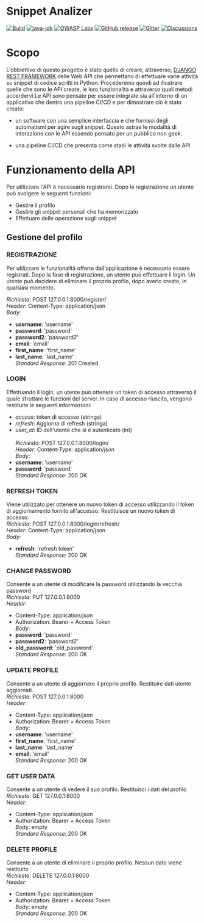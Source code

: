 # Snippet Analizer

[![Build](https://github.com/WebGoat/WebGoat/actions/workflows/build.yml/badge.svg?branch=develop)](https://github.com/WebGoat/WebGoat/actions/workflows/build.yml)
[![java-jdk](https://img.shields.io/badge/java%20jdk-17-green.svg)](https://jdk.java.net/)
[![OWASP Labs](https://img.shields.io/badge/OWASP-Lab%20project-f7b73c.svg)](https://owasp.org/projects/)
[![GitHub release](https://img.shields.io/github/release/WebGoat/WebGoat.svg)](https://github.com/WebGoat/WebGoat/releases/latest)
[![Gitter](https://badges.gitter.im/OWASPWebGoat/community.svg)](https://gitter.im/OWASPWebGoat/community?utm_source=badge&utm_medium=badge&utm_campaign=pr-badge)
[![Discussions](https://img.shields.io/github/discussions/WebGoat/WebGoat)](https://github.com/WebGoat/WebGoat/discussions)

# Scopo

L'obbiettivo di questo progetto è stato quello di creare, attraverso, [DJANGO REST FRAMEWORK](https://www.django-rest-framework.org/) delle Web API che permettano di effettuare varie attività su snippet di codice scritti in Python. Procederemo quindi
ad illustrare quelle che sono le API create, le loro funzionalità e attraverso quali metodi accerdervi.Le API sono pensate per
essere integrate sia all'interno di un applicativo che dentro una pipeline CI/CD e per dimostrare ciò è stato creato:

 - un software con una semplice interfaccia e che fornisci degli automatismi per agire sugli snippet. Questo
  astrae le modalità di interazione con le API essendo pensato per un pubblico non geek.

- una pipeline CI/CD che presenta come stadi le attività svolte dalle API

# Funzionamento della API

Per utilizzare l'API è necessario registrarsi. Dopo la registrazione un utente può svolgere le seguenti funzioni:
- Gestire il profilo
- Gestire gli snippet personali che ha memorizzato
- Effettuare delle operazione sugli snippet

## Gestione del profilo

### REGISTRAZIONE
Per utilizzare le funzionalità offerte dall'applicazione è necessario essere registrati. Dopo la fase di registrazione, un utente può effettuare il login. Un utente può decidere di eliminare il proprio profilo, dopo averlo creato, in qualsiasi momento.

*Richiesta*: POST 127.0.0.1:8000/register/  
*Header*: Content-Type: application/json    
*Body*:  
- **username**: 'username'
- **password**: 'password'
- **password2**: 'password2'
- **email**: 'email'
- **first_name**: 'first_name'
- **last_name**: 'last_name'<br/>
*Standard Response*: 201 Created

### LOGIN
Effettuando il login, un utente può ottenere un token di accesso attraverso il quale sfruttare le funzioni del server.
In caso di accesso riuscito, vengono restituite le seguenti informazioni:<br/>
  - *access*: token di accesso (stringa)
  - *refresh*: Aggiorna di refresh (stringa)
  - *user_id*: ID dell'utente che si è autenticato (int)<br/><br/>
*Richiesta*: POST 127.0.0.1:8000/login/<br/>
*Header*: Content-Type: application/json<br/>
*Body*:<br/>
- **username**: 'username'
- **password**: 'password'<br/>
*Standard Response*: 200 OK

### REFRESH TOKEN
Viene utilizzato per ottenere un nuovo token di accesso utilizzando il token di aggiornamento fornito all'accesso. Restituisce un nuovo token di accesso.<br/>
*Richiesta*: POST 127.0.0.1:8000/login/refresh/<br/>
*Header*: Content-Type: application/json<br/>
*Body*:
- **refresh**: 'refresh token'<br/>
*Standard Response*: 200 OK

### CHANGE PASSWORD
Consente a un utente di modificare la password utilizzando la vecchia password<br/>
*Richiesta*: PUT 127.0.0.1:8000<br/>
*Header*:
- Content-Type: application/json  
- Authorization: Bearer + Access Token<br/>
*Body*:  
- **password**: 'password'
- **password2**: 'password2'
- **old_password**: 'old_password'<br/>
*Standard Response*: 200 OK

### UPDATE PROFILE
Consente a un utente di aggiornare il proprio profilo. Restituire dati utente aggiornati.<br/>
*Richiesta*: POST 127.0.0.1:8000<br/>
*Header*:
- Content-Type: application/json  
- Authorization: Bearer + Access Token<br/>
*Body*:  
- **username**: 'username'
- **first_name**: 'first_name'
- **last_name**: 'last_name'
- **email**: 'email'<br/>
*Standard Response*: 200 OK

### GET USER DATA
Consente a un utente di vedere il suo profilo. Restituisci i dati del profilo<br/>
*Richiesta*: GET 127.0.0.1:8000<br/>
*Header*:
- Content-Type: application/json  
- Authorization: Bearer + Access Token<br/>
*Body*: empty<br/>
*Standard Response*: 200 OK

### DELETE PROFILE
Consente a un utente di eliminare il proprio profilo. Nessun dato viene restituito<br/>
*Richiesta*: DELETE 127.0.0.1:8000<br/>
*Header*:
- Content-Type: application/json  
- Authorization: Bearer + Access Token<br/>
*Body*: empty<br/>
*Standard Response*: 200 OK
